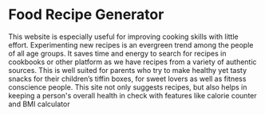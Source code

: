 # Food Recipe Generator
This website is especially useful for improving cooking skills with little effort. Experimenting new recipes is an evergreen trend among the people of all age groups. It saves time and energy to search for recipes in cookbooks or other platform as we have recipes from a variety of authentic sources. This is well suited for parents who try to make healthy yet tasty snacks for their children’s tiffin boxes, for sweet lovers as well as fitness conscience people. This site not only suggests recipes, but also helps in keeping a person's overall health in check with features like calorie counter and BMI calculator
